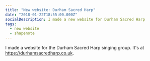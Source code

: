 ```yaml
---
title: "New website: Durham Sacred Harp"
date: "2018-01-22T18:55:00.000Z"
socialDescription: I made a new website for Durham Sacred Harp
tags:
  - new website
  - shapenote
---
```

I made a website for the Durham Sacred Harp singing group. It's at <https://durhamsacredharp.co.uk>.
